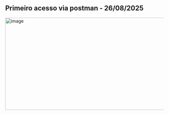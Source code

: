 

## Primeiro acesso via postman - 26/08/2025
  
<img width="590" height="294" alt="image" src="https://github.com/user-attachments/assets/0bf57f60-da24-4301-bac5-40cfc5f04713" />
